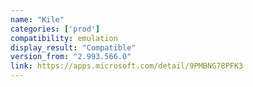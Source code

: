 ```yaml
---
name: "Kile"
categories: ['prod']
compatibility: emulation
display_result: "Compatible"
version_from: "2.993.566.0"
link: https://apps.microsoft.com/detail/9PMBNG78PFK3
---
```

